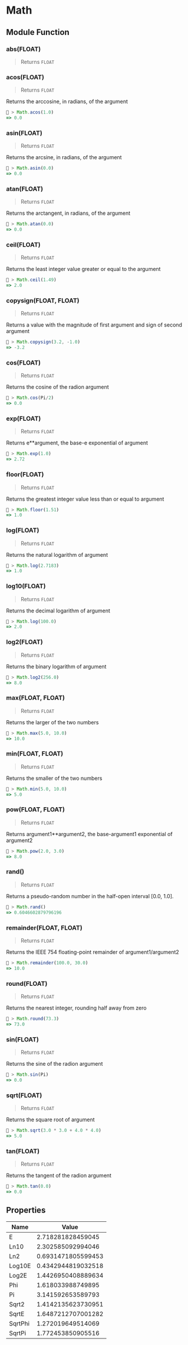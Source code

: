 # Math




## Module Function

### abs(FLOAT)
> Returns `FLOAT`





### acos(FLOAT)
> Returns `FLOAT`

Returns the arccosine, in radians, of the argument


```js
🚀 > Math.acos(1.0)
=> 0.0
```


### asin(FLOAT)
> Returns `FLOAT`

Returns the arcsine, in radians, of the argument


```js
🚀 > Math.asin(0.0)
=> 0.0
```


### atan(FLOAT)
> Returns `FLOAT`

Returns the arctangent, in radians, of the argument


```js
🚀 > Math.atan(0.0)
=> 0.0
```


### ceil(FLOAT)
> Returns `FLOAT`

Returns the least integer value greater or equal to the argument


```js
🚀 > Math.ceil(1.49)
=> 2.0
```


### copysign(FLOAT, FLOAT)
> Returns `FLOAT`

Returns a value with the magnitude of first argument and sign of second argument


```js
🚀 > Math.copysign(3.2, -1.0)
=> -3.2
```


### cos(FLOAT)
> Returns `FLOAT`

Returns the cosine of the radion argument


```js
🚀 > Math.cos(Pi/2)
=> 0.0
```


### exp(FLOAT)
> Returns `FLOAT`

Returns e**argument, the base-e exponential of argument


```js
🚀 > Math.exp(1.0)
=> 2.72
```


### floor(FLOAT)
> Returns `FLOAT`

Returns the greatest integer value less than or equal to argument


```js
🚀 > Math.floor(1.51)
=> 1.0
```


### log(FLOAT)
> Returns `FLOAT`

Returns the natural logarithm of argument


```js
🚀 > Math.log(2.7183)
=> 1.0
```


### log10(FLOAT)
> Returns `FLOAT`

Returns the decimal logarithm of argument


```js
🚀 > Math.log(100.0)
=> 2.0
```


### log2(FLOAT)
> Returns `FLOAT`

Returns the binary logarithm of argument


```js
🚀 > Math.log2(256.0)
=> 8.0
```


### max(FLOAT, FLOAT)
> Returns `FLOAT`

Returns the larger of the two numbers


```js
🚀 > Math.max(5.0, 10.0)
=> 10.0
```


### min(FLOAT, FLOAT)
> Returns `FLOAT`

Returns the smaller of the two numbers


```js
🚀 > Math.min(5.0, 10.0)
=> 5.0
```


### pow(FLOAT, FLOAT)
> Returns `FLOAT`

Returns argument1**argument2, the base-argument1 exponential of argument2


```js
🚀 > Math.pow(2.0, 3.0)
=> 8.0
```


### rand()
> Returns `FLOAT`

Returns a pseudo-random number in the half-open interval [0.0, 1.0].


```js
🚀 > Math.rand()
=> 0.6046602879796196
```


### remainder(FLOAT, FLOAT)
> Returns `FLOAT`

Returns the IEEE 754 floating-point remainder of argument1/argument2


```js
🚀 > Math.remainder(100.0, 30.0)
=> 10.0
```


### round(FLOAT)
> Returns `FLOAT`

Returns the nearest integer, rounding half away from zero


```js
🚀 > Math.round(73.3)
=> 73.0
```


### sin(FLOAT)
> Returns `FLOAT`

Returns the sine of the radion argument


```js
🚀 > Math.sin(Pi)
=> 0.0
```


### sqrt(FLOAT)
> Returns `FLOAT`

Returns the square root of argument


```js
🚀 > Math.sqrt(3.0 * 3.0 + 4.0 * 4.0)
=> 5.0
```


### tan(FLOAT)
> Returns `FLOAT`

Returns the tangent of the radion argument


```js
🚀 > Math.tan(0.0)
=> 0.0
```



## Properties
| Name | Value |
| ---- | ----- |
| E | 2.718281828459045 |
| Ln10 | 2.302585092994046 |
| Ln2 | 0.6931471805599453 |
| Log10E | 0.4342944819032518 |
| Log2E | 1.4426950408889634 |
| Phi | 1.618033988749895 |
| Pi | 3.141592653589793 |
| Sqrt2 | 1.4142135623730951 |
| SqrtE | 1.6487212707001282 |
| SqrtPhi | 1.272019649514069 |
| SqrtPi | 1.772453850905516 |

